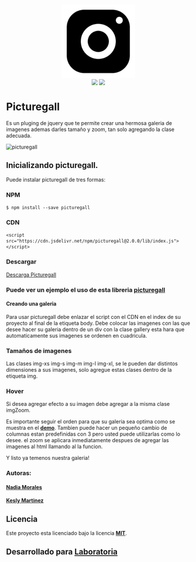 
<p align="center">
	<img src="demo/assets/img/logo.png" width="200px" height="200px">
	<br/>
	<img src="https://img.shields.io/apm/l/vim-mode.svg">
	<img src="https://img.shields.io/npm/v/@cycle/core.svg">
</p>

# Picturegall
Es un pluging de jquery que te permite crear una hermosa galeria de imagenes ademas darles tamaño y zoom, tan solo agregando la clase adecuada.

![picturegall](https://user-images.githubusercontent.com/32284135/37880277-0ad31e4c-305c-11e8-82f7-7919b3ed3c57.png)

## Inicializando picturegall.
Puede instalar picturegall de tres formas:
### NPM 
	$ npm install --save picturegall

### CDN 
	<script src="https://cdn.jsdelivr.net/npm/picturegall@2.0.0/lib/index.js"></script>

### Descargar
<a href="assets/download/picturegall.zip" download="" role="button">Descarga Picturegall</a>

### Puede ver un ejemplo el uso de esta libreria [**picturegall**](https://NadiaMorales.github.io/Library/)

#### Creando una galeria
Para usar picturegall debe enlazar el script con el CDN en el index de su proyecto al final de la etiqueta body.
Debe colocar las imagenes con las que desee hacer su galeria  dentro de un div con la clase gallery esta hara que automaticamente sus imagenes se ordenen en cuadricula.

### Tamaños de imagenes

Las clases img-xs img-s img-m  img-l img-xl, se le pueden dar distintos dimensiones a sus imagenes, solo agregue estas clases dentro de la etiqueta img. 

### Hover 

Si desea agregar efecto a su imagen debe agregar a la misma clase imgZoom. 

Es importante seguir el orden para que su galeria sea optima como se muestra en el [**demo**](https://NadiaMorales.github.io/Library/). Tambien puede hacer un pequeño cambio de columnas estan predefinidas con 3 pero usted puede utilizarlas como lo desee. el zoom se aplicara inmediatamente despues de agregar las imagenes al html llamando al la funcion. 

Y listo ya temenos nuestra galeria!

### Autoras: 
#### [Nadia Morales](https://github.com/NadiaMorales)
#### [Kesly Martinez](https://github.com/keslymartinez)


## Licencia 
  Este proyecto esta licenciado bajo la licencia [**MIT**](https://opensource.org/licenses/MIT).

## Desarrollado para [Laboratoria](http://laboratoria.la)

